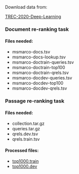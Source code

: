 Download data from:

[TREC-2020-Deep-Learning](https://microsoft.github.io/TREC-2020-Deep-Learning/)

### Document re-ranking task

#### Files needed:

- msmarco-docs.tsv
- msmarco-docs-lookup.tsv
- msmarco-doctrain-queries.tsv
- msmarco-doctrain-top100
- msmarco-doctrain-qrels.tsv
- msmarco-docdev-queries.tsv
- msmarco-docdev-top100
- msmarco-docdev-qrels.tsv

### Passage re-ranking task

#### Files needed:

- collection.tar.gz
- queries.tar.gz
- qrels.dev.tsv
- qrels.train.tsv

#### Processed files:
- [top1000.train](https://drive.google.com/open?id=12naYeomWDGEm0GiD5F2neCC-cY6flmYM)
- [top1000.dev](https://drive.google.com/open?id=10TSA-V_13Jjapc2Oc0M81fSrFfnCgQE2)

